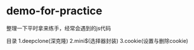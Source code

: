 # demo-for-practice
整理一下平时拿来练手，经常会遇到的js代码

目录
1.deepclone(深克隆)
2.mini$(选择器封装)
3.cookie(设置与删除cookie)
